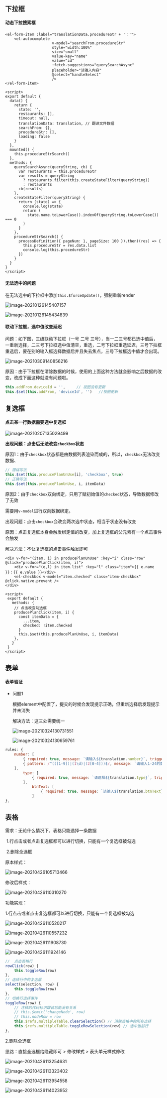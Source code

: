 ## 下拉框

#### 动态下拉搜索框

```vue
<el-form-item :label="translationData.procedureStr + '：'">
    <el-autocomplete
                     v-model="searchFrom.procedureStr"
                     style="width:100%"
                     size="small"
                     value-key="name"
                     value="id"
                     :fetch-suggestions="querySearchAsync"
                     placeholder="请输入内容"
                     @select="handleSelect"
                     />
</el-form-item>

<script>
export default {
  data() {
    return {
      state: '',
      restaurants: [],
      timeout: null,
      translationData: translation, // 翻译文件数据
      searchFrom: {},
      procedureStr: [],
      loading: false
    }
  },
  mounted() {
    this.procedureStrSearch()
  },
  methods: {
    querySearchAsync(queryString, cb) {
      var restaurants = this.procedureStr
      var results = queryString
        ? restaurants.filter(this.createStateFilter(queryString))
        : restaurants
      cb(results)
    },
    createStateFilter(queryString) {
      return (state) => {
        console.log(state)
        return (
          state.name.toLowerCase().indexOf(queryString.toLowerCase()) === 0
        )
      }
    },
    procedureStrSearch() {
      processDefinition({ pageNum: 1, pageSize: 100 }).then((res) => {
        this.procedureStr = res.data.list
        console.log(this.procedureStr)
      })
    }
  }
}
</script>
```

#### 无法选中的问题

在无法选中的下拉框中添加`this.$forceUpdate()`，强制重新render

![image-20210126145407157](C:\Users\62624\AppData\Roaming\Typora\typora-user-images\image-20210126145407157.png)

![image-20210126145434839](C:\Users\62624\AppData\Roaming\Typora\typora-user-images\image-20210126145434839.png)

#### 联动下拉框，选中值改变延迟

问题：如下图，三级联动下拉框（一号 二号 三号），当一二三号都已选中值后，一重新选择，二三号下拉框选中值清空，重选，二号下拉框重选延迟，三号下拉框重选后，要在别的输入框选择数据后并且失去焦点，三号下拉框选中值才会出现。

![image-20210309140856216](C:\Users\62624\AppData\Roaming\Typora\typora-user-images\image-20210309140856216.png)

原因：由于下拉框在清除数据的时候，使用的上面这种方法就会影响之后数据的改变，改成下面这种就没有问题啦。

```javascript
this.addFrom.deviceId = '',     // 视图没有更新
this.$set(this.addFrom, 'deviceId', '')   //视图更新
```

## 复选框

#### 点击某一行数据需要选中复选框

![image-20210207135029499](C:\Users\62624\AppData\Roaming\Typora\typora-user-images\image-20210207135029499.png)

**出现问题：点击后无法改变`checkbox`状态**

原因1：由于`checkbox`状态都是由数据列表渲染而成的，所以，`checkbox`无法改变数据、

```javascript
// 错误写法
this.$set(this.producePlanUnUse[i], 'checkbox', true)
// 正确写法
this.$set(this.producePlanUnUse, i, itemData)
```

原因2：由于`checkbox`双向绑定，只用了赋初始值的`checked`状态，导致数据修改了无效

需要用`v-model`进行双向数据绑定。

出现问题：点击`checkbox`会改变两次选中状态，相当于状态没有改变

原因：点击复选框本身会触发绑定值的改变，加上复选框的父元素有一个点击事件会触发

解决方法：不让复选框的点击事件触发即可

```vue
<div v-for="(item, i) in producePlanUnUse" :key="i" class="row" @click="producePlanClick(item, i)">
    <div v-for="(e,l) in item.list" :key="l" class="item">{{ e.name }}：{{ e.value }}</div>
    <el-checkbox v-model="item.checked" class="item-checkbox" @click.native.prevent />
</div>

<script>
 export default {
   methods: {
    // 点击改变勾选框
    producePlanClick(item, i) {
      const itemData = {
        ...item,
        checked: !item.checked
      }
      this.$set(this.producePlanUnUse, i, itemData)
    },
   }
 }
</script>
```

## 表单

#### 表单验证

- 问题1

  根据element中配置了，提交的时候会发现提示正确，但重新选择后发现提示并未消失

  解决方法：这三处需要统一

  ![image-20210324130731551](C:\Users\62624\AppData\Roaming\Typora\typora-user-images\image-20210324130731551.png)

  ![image-20210324130659761](C:\Users\62624\AppData\Roaming\Typora\typora-user-images\image-20210324130659761.png)

```javascript
rules: {
    number: [
        { required: true, message: `请输入${translation.number}`, trigger: 'blur' },
        { pattern: /^(([1-9])|(1\d)|(2[0-4]))$/, message: `请输入1-24的数字`, trigger: 'blur' }
    ],
        type: [
            { required: true, message: `请选择${translation.type}`, trigger: 'change' }
        ],
            btnText: [
                { required: true, message: `请输入${translation.btnText}`, trigger: 'blur' }
            ]
},
```

## 表格

需求：无论什么情况下，表格只能选择一条数据

​			1.行点击或者点击复选框都可以进行切换，只能有一个复选框被勾选

​			2.删除全选框

原本样式：

![image-20210426105713466](C:\Users\62624\AppData\Roaming\Typora\typora-user-images\image-20210426105713466.png)

修改后样式：

![image-20210426110310270](C:\Users\62624\AppData\Roaming\Typora\typora-user-images\image-20210426110310270.png)

功能实现：

1.行点击或者点击复选框都可以进行切换，只能有一个复选框被勾选

![image-20210426110520217](C:\Users\62624\AppData\Roaming\Typora\typora-user-images\image-20210426110520217.png)

![image-20210426110557232](C:\Users\62624\AppData\Roaming\Typora\typora-user-images\image-20210426110557232.png)

![image-20210426111908730](C:\Users\62624\AppData\Roaming\Typora\typora-user-images\image-20210426111908730.png)

![image-20210426111924146](C:\Users\62624\AppData\Roaming\Typora\typora-user-images\image-20210426111924146.png)

```javascript
//  点击表格行
rowClick(row) {
    this.toggleRow(row)
},
// 选择行中的复选框
select(selection, row) {
    this.toggleRow(row)
},
// 切换行选择事件
toggleRow(row) {
    // 注释的代码标识跟该功能没有关系
    // this.$emit('changeNode', row)
    // this.nodeRow = row
    this.$refs.multipleTable.clearSelection() // 清除表格中的所有选择
    this.$refs.multipleTable.toggleRowSelection(row) // 选中当前行
},
```

2.删除全选框

思路：直接全选框给隐藏即可 > 修改样式 > 表头单元样式修改

![image-20210426113254631](C:\Users\62624\AppData\Roaming\Typora\typora-user-images\image-20210426113254631.png)

![image-20210426113323402](C:\Users\62624\AppData\Roaming\Typora\typora-user-images\image-20210426113323402.png)

![image-20210426113954558](C:\Users\62624\AppData\Roaming\Typora\typora-user-images\image-20210426113954558.png)

![image-20210426114023952](C:\Users\62624\AppData\Roaming\Typora\typora-user-images\image-20210426114023952.png)